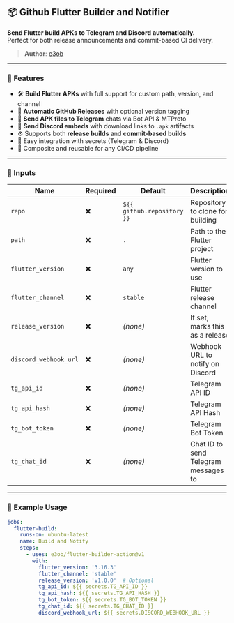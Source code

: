 ## 📦 Github Flutter Builder and Notifier

**Send Flutter build APKs to Telegram and Discord automatically.**  
Perfect for both release announcements and commit-based CI delivery.

> **Author**: [e3ob](https://github.com/e3ob)  

---

### 🔹 Features

- 🛠 **Build Flutter APKs** with full support for custom path, version, and channel  
- 🚀 **Automatic GitHub Releases** with optional version tagging  
- 📲 **Send APK files to Telegram** chats via Bot API & MTProto  
- 💬 **Send Discord embeds** with download links to `.apk` artifacts  
- ⚙️ Supports both **release builds** and **commit-based builds**  
- 🔐 Easy integration with secrets (Telegram & Discord)  
- 🧩 Composite and reusable for any CI/CD pipeline

---

### 🔧 Inputs

| Name                  | Required | Default                        | Description                                      |
|-----------------------|----------|--------------------------------|--------------------------------------------------|
| `repo`                | ❌        | `${{ github.repository }}`     | Repository to clone for building                 |
| `path`                | ❌        | `.`                            | Path to the Flutter project                      |
| `flutter_version`     | ❌        | `any`                          | Flutter version to use                           |
| `flutter_channel`     | ❌        | `stable`                       | Flutter release channel                          |
| `release_version`     | ❌        | *(none)*                       | If set, marks this as a release                  |
| `discord_webhook_url` | ❌        | *(none)*                       | Webhook URL to notify on Discord                 |
| `tg_api_id`           | ❌        | *(none)*                       | Telegram API ID                                  |
| `tg_api_hash`         | ❌        | *(none)*                       | Telegram API Hash                                |
| `tg_bot_token`        | ❌        | *(none)*                       | Telegram Bot Token                               |
| `tg_chat_id`          | ❌        | *(none)*                       | Chat ID to send Telegram messages to             |

---

### 🚀 Example Usage

```yaml
jobs:
  flutter-build:
    runs-on: ubuntu-latest
    name: Build and Notify
    steps:
      - uses: e3ob/flutter-builder-action@v1
        with:
          flutter_version: '3.16.3'
          flutter_channel: 'stable'
          release_version: 'v1.0.0'  # Optional
          tg_api_id: ${{ secrets.TG_API_ID }}
          tg_api_hash: ${{ secrets.TG_API_HASH }}
          tg_bot_token: ${{ secrets.TG_BOT_TOKEN }}
          tg_chat_id: ${{ secrets.TG_CHAT_ID }}
          discord_webhook_url: ${{ secrets.DISCORD_WEBHOOK_URL }}
```
